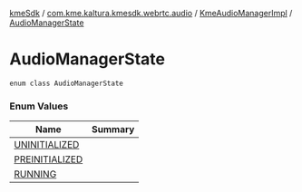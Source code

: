 [kmeSdk](../../../index.md) / [com.kme.kaltura.kmesdk.webrtc.audio](../../index.md) / [KmeAudioManagerImpl](../index.md) / [AudioManagerState](./index.md)

# AudioManagerState

`enum class AudioManagerState`

### Enum Values

| Name | Summary |
|---|---|
| [UNINITIALIZED](-u-n-i-n-i-t-i-a-l-i-z-e-d.md) |  |
| [PREINITIALIZED](-p-r-e-i-n-i-t-i-a-l-i-z-e-d.md) |  |
| [RUNNING](-r-u-n-n-i-n-g.md) |  |
